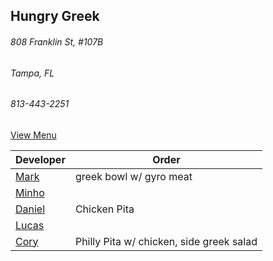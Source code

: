 ## Hungry Greek
###### 808 Franklin St, #107B 
###### Tampa, FL
###### 813-443-2251


[View Menu](https://www.toasttab.com/hungry-greek-franklin/v2/online-order#!/order)


Developer     | Order
--------------|---------------------
[Mark](http://github.com/mark-smithtb)              | greek bowl w/ gyro meat
[Minho](https://github.com/minhochoi)               | 
[Daniel](https://github.come/dtartaglia)            | Chicken Pita
[Lucas](https://github.com/lucasclaude)             | 
[Cory](https://github.com/)                         | Philly Pita w/ chicken, side greek salad
